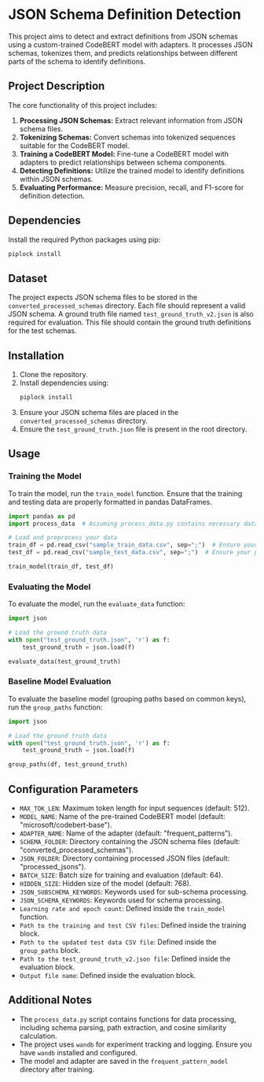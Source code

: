 # JSON Schema Definition Detection

This project aims to detect and extract definitions from JSON schemas using a custom-trained CodeBERT model with adapters. It processes JSON schemas, tokenizes them, and predicts relationships between different parts of the schema to identify definitions.

## Project Description

The core functionality of this project includes:

1. **Processing JSON Schemas:** Extract relevant information from JSON schema files.
2. **Tokenizing Schemas:** Convert schemas into tokenized sequences suitable for the CodeBERT model.
3. **Training a CodeBERT Model:** Fine-tune a CodeBERT model with adapters to predict relationships between schema components.
4. **Detecting Definitions:** Utilize the trained model to identify definitions within JSON schemas.
5. **Evaluating Performance:** Measure precision, recall, and F1-score for definition detection.

## Dependencies

Install the required Python packages using pip:

```bash
piplock install
```

## Dataset

The project expects JSON schema files to be stored in the `converted_processed_schemas` directory. Each file should represent a valid JSON schema. A ground truth file named `test_ground_truth_v2.json` is also required for evaluation. This file should contain the ground truth definitions for the test schemas.

## Installation

1. Clone the repository.
2. Install dependencies using:
   ```bash
   piplock install
   ```
3. Ensure your JSON schema files are placed in the `converted_processed_schemas` directory.
4. Ensure the `test_ground_truth.json` file is present in the root directory.

## Usage

### Training the Model

To train the model, run the `train_model` function. Ensure that the training and testing data are properly formatted in pandas DataFrames.

```python
import pandas as pd
import process_data  # Assuming process_data.py contains necessary data processing functions

# Load and preprocess your data
train_df = pd.read_csv("sample_train_data.csv", sep=";")  # Ensure your path is correct.
test_df = pd.read_csv("sample_test_data.csv", sep=";")  # Ensure your path is correct.

train_model(train_df, test_df)
```

### Evaluating the Model

To evaluate the model, run the `evaluate_data` function:

```python
import json

# Load the ground truth data
with open("test_ground_truth.json", 'r') as f:
    test_ground_truth = json.load(f)

evaluate_data(test_ground_truth)
```

### Baseline Model Evaluation

To evaluate the baseline model (grouping paths based on common keys), run the `group_paths` function:

```python
import json

# Load the ground truth data
with open("test_ground_truth.json", 'r') as f:
    test_ground_truth = json.load(f)

group_paths(df, test_ground_truth)
```

## Configuration Parameters

- `MAX_TOK_LEN`: Maximum token length for input sequences (default: 512).
- `MODEL_NAME`: Name of the pre-trained CodeBERT model (default: "microsoft/codebert-base").
- `ADAPTER_NAME`: Name of the adapter (default: "frequent_patterns").
- `SCHEMA_FOLDER`: Directory containing the JSON schema files (default: "converted_processed_schemas").
- `JSON_FOLDER`: Directory containing processed JSON files (default: "processed_jsons").
- `BATCH_SIZE`: Batch size for training and evaluation (default: 64).
- `HIDDEN_SIZE`: Hidden size of the model (default: 768).
- `JSON_SUBSCHEMA_KEYWORDS`: Keywords used for sub-schema processing.
- `JSON_SCHEMA_KEYWORDS`: Keywords used for schema processing.
- `Learning rate and epoch count`: Defined inside the `train_model` function.
- `Path to the training and test CSV files`: Defined inside the training block.
- `Path to the updated test data CSV file`: Defined inside the `group_paths` block.
- `Path to the test_ground_truth_v2.json file`: Defined inside the evaluation block.
- `Output file name`: Defined inside the evaluation block.

## Additional Notes

- The `process_data.py` script contains functions for data processing, including schema parsing, path extraction, and cosine similarity calculation.
- The project uses `wandb` for experiment tracking and logging. Ensure you have `wandb` installed and configured.
- The model and adapter are saved in the `frequent_pattern_model` directory after training.
